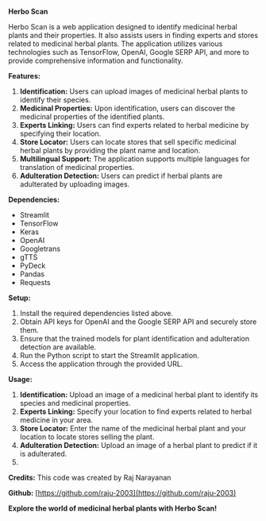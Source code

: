 **Herbo Scan**

Herbo Scan is a web application designed to identify medicinal herbal plants and their properties. It also assists users in finding experts and stores related to medicinal herbal plants. The application utilizes various technologies such as TensorFlow, OpenAI, Google SERP API, and more to provide comprehensive information and functionality.

**Features:**
1. **Identification:** Users can upload images of medicinal herbal plants to identify their species.
2. **Medicinal Properties:** Upon identification, users can discover the medicinal properties of the identified plants.
3. **Experts Linking:** Users can find experts related to herbal medicine by specifying their location.
4. **Store Locator:** Users can locate stores that sell specific medicinal herbal plants by providing the plant name and location.
5. **Multilingual Support:** The application supports multiple languages for translation of medicinal properties.
6. **Adulteration Detection:** Users can predict if herbal plants are adulterated by uploading images.

**Dependencies:**
- Streamlit
- TensorFlow
- Keras
- OpenAI
- Googletrans
- gTTS
- PyDeck
- Pandas
- Requests

**Setup:**
1. Install the required dependencies listed above.
2. Obtain API keys for OpenAI and the Google SERP API and securely store them.
3. Ensure that the trained models for plant identification and adulteration detection are available.
4. Run the Python script to start the Streamlit application.
5. Access the application through the provided URL.

**Usage:**
1. **Identification:** Upload an image of a medicinal herbal plant to identify its species and medicinal properties.
2. **Experts Linking:** Specify your location to find experts related to herbal medicine in your area.
3. **Store Locator:** Enter the name of the medicinal herbal plant and your location to locate stores selling the plant.
4. **Adulteration Detection:** Upload an image of a herbal plant to predict if it is adulterated.
5. 
**Credits:**
This code was created by Raj Narayanan

**Github:**
[https://github.com/raju-2003](https://github.com/raju-2003)

**Explore the world of medicinal herbal plants with Herbo Scan!**
